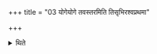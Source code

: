 +++
title = "03 योगेयोगे तवस्तरमिति तिसृभिरश्वप्रथमा"

+++

<details><summary>थिते</summary>

योगेयोगे तवस्तरमिति तिसृभिरश्वप्रथमा अभिप्रव्रजन्ति यत्र मृदं खनिष्यन्तः स्युः ३
</details>
